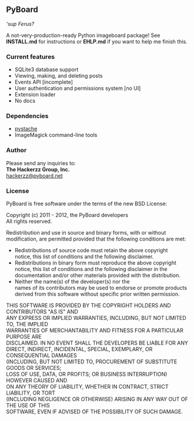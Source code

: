 ## PyBoard ##

*'sup Ferus?*

A not-very-production-ready Python imageboard package!
See **INSTALL.md** for instructions or **EHLP.md** if you want to help me finish this.

### Current features ###

- SQLite3 database support
- Viewing, making, and deleting posts
- Events API [incomplete]
- User authentication and permissions system [no UI]
- Extension loader
- No docs

### Dependencies ###

- [pystache](https://github.com/defunkt/pystache)
- ImageMagick command-line tools

### Author ###

Please send any inquiries to:  
**The Hackerzz Group, Inc.**  
[hackerzz@pyboard.net](mailto:hackerzz@pyboard.net)

### License ###

PyBoard is free software under the terms of the new BSD License:

Copyright (c) 2011 - 2012, the PyBoard developers  
All rights reserved.  
  
Redistribution and use in source and binary forms, with or without  
modification, are permitted provided that the following conditions are met:  

- Redistributions of source code must retain the above copyright  
  notice, this list of conditions and the following disclaimer.  
- Redistributions in binary form must reproduce the above copyright  
  notice, this list of conditions and the following disclaimer in the  
  documentation and/or other materials provided with the distribution.  
- Neither the name(s) of the developer(s) nor the  
  names of its contributors may be used to endorse or promote products  
  derived from this software without specific prior written permission.  
  
THIS SOFTWARE IS PROVIDED BY THE COPYRIGHT HOLDERS AND CONTRIBUTORS "AS IS" AND  
ANY EXPRESS OR IMPLIED WARRANTIES, INCLUDING, BUT NOT LIMITED TO, THE IMPLIED  
WARRANTIES OF MERCHANTABILITY AND FITNESS FOR A PARTICULAR PURPOSE ARE  
DISCLAIMED. IN NO EVENT SHALL THE DEVELOPERS BE LIABLE FOR ANY  
DIRECT, INDIRECT, INCIDENTAL, SPECIAL, EXEMPLARY, OR CONSEQUENTIAL DAMAGES  
(INCLUDING, BUT NOT LIMITED TO, PROCUREMENT OF SUBSTITUTE GOODS OR SERVICES;  
LOSS OF USE, DATA, OR PROFITS; OR BUSINESS INTERRUPTION) HOWEVER CAUSED AND  
ON ANY THEORY OF LIABILITY, WHETHER IN CONTRACT, STRICT LIABILITY, OR TORT  
(INCLUDING NEGLIGENCE OR OTHERWISE) ARISING IN ANY WAY OUT OF THE USE OF THIS  
SOFTWARE, EVEN IF ADVISED OF THE POSSIBILITY OF SUCH DAMAGE.  